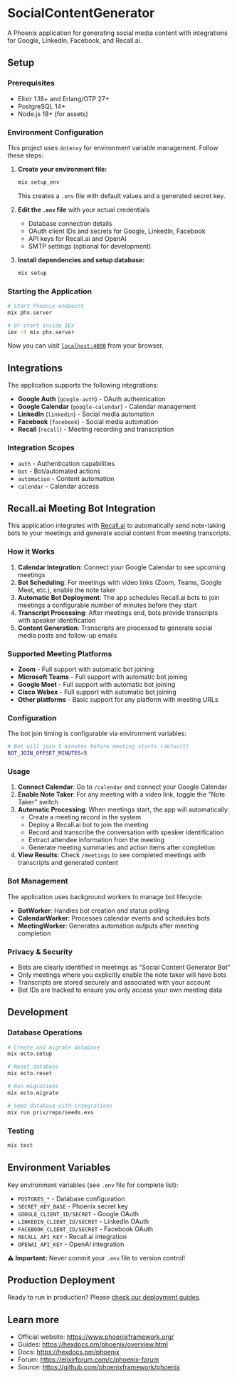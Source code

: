 # SocialContentGenerator

A Phoenix application for generating social media content with integrations for Google, LinkedIn, Facebook, and Recall.ai.

## Setup

### Prerequisites

- Elixir 1.18+ and Erlang/OTP 27+
- PostgreSQL 14+
- Node.js 18+ (for assets)

### Environment Configuration

This project uses `dotenvy` for environment variable management. Follow these steps:

1. **Create your environment file:**
   ```bash
   mix setup_env
   ```
   This creates a `.env` file with default values and a generated secret key.

2. **Edit the `.env` file** with your actual credentials:
   - Database connection details
   - OAuth client IDs and secrets for Google, LinkedIn, Facebook
   - API keys for Recall.ai and OpenAI
   - SMTP settings (optional for development)

3. **Install dependencies and setup database:**
   ```bash
   mix setup
   ```

### Starting the Application

```bash
# Start Phoenix endpoint
mix phx.server

# Or start inside IEx
iex -S mix phx.server
```

Now you can visit [`localhost:4000`](http://localhost:4000) from your browser.

## Integrations

The application supports the following integrations:

- **Google Auth** (`google-auth`) - OAuth authentication
- **Google Calendar** (`google-calendar`) - Calendar management  
- **LinkedIn** (`linkedin`) - Social media automation
- **Facebook** (`facebook`) - Social media automation
- **Recall** (`recall`) - Meeting recording and transcription

### Integration Scopes

- `auth` - Authentication capabilities
- `bot` - Bot/automated actions
- `automation` - Content automation
- `calendar` - Calendar access

## Recall.ai Meeting Bot Integration

This application integrates with [Recall.ai](https://recall.ai) to automatically send note-taking bots to your meetings and generate social content from meeting transcripts.

### How it Works

1. **Calendar Integration**: Connect your Google Calendar to see upcoming meetings
2. **Bot Scheduling**: For meetings with video links (Zoom, Teams, Google Meet, etc.), enable the note taker
3. **Automatic Bot Deployment**: The app schedules Recall.ai bots to join meetings a configurable number of minutes before they start
4. **Transcript Processing**: After meetings end, bots provide transcripts with speaker identification
5. **Content Generation**: Transcripts are processed to generate social media posts and follow-up emails

### Supported Meeting Platforms

- **Zoom** - Full support with automatic bot joining
- **Microsoft Teams** - Full support with automatic bot joining  
- **Google Meet** - Full support with automatic bot joining
- **Cisco Webex** - Full support with automatic bot joining
- **Other platforms** - Basic support for any platform with meeting URLs

### Configuration

The bot join timing is configurable via environment variables:

```bash
# Bot will join 5 minutes before meeting starts (default)
BOT_JOIN_OFFSET_MINUTES=5
```

### Usage

1. **Connect Calendar**: Go to `/calendar` and connect your Google Calendar
2. **Enable Note Taker**: For any meeting with a video link, toggle the "Note Taker" switch
3. **Automatic Processing**: When meetings start, the app will automatically:
   - Create a meeting record in the system
   - Deploy a Recall.ai bot to join the meeting
   - Record and transcribe the conversation with speaker identification
   - Extract attendee information from the meeting
   - Generate meeting summaries and action items after completion
4. **View Results**: Check `/meetings` to see completed meetings with transcripts and generated content

### Bot Management

The application uses background workers to manage bot lifecycle:

- **BotWorker**: Handles bot creation and status polling
- **CalendarWorker**: Processes calendar events and schedules bots
- **MeetingWorker**: Generates automation outputs after meeting completion

### Privacy & Security

- Bots are clearly identified in meetings as "Social Content Generator Bot"
- Only meetings where you explicitly enable the note taker will have bots
- Transcripts are stored securely and associated with your account
- Bot IDs are tracked to ensure you only access your own meeting data

## Development

### Database Operations

```bash
# Create and migrate database
mix ecto.setup

# Reset database
mix ecto.reset

# Run migrations
mix ecto.migrate

# Seed database with integrations
mix run priv/repo/seeds.exs
```

### Testing

```bash
mix test
```

## Environment Variables

Key environment variables (see `.env` file for complete list):

- `POSTGRES_*` - Database configuration
- `SECRET_KEY_BASE` - Phoenix secret key
- `GOOGLE_CLIENT_ID/SECRET` - Google OAuth
- `LINKEDIN_CLIENT_ID/SECRET` - LinkedIn OAuth  
- `FACEBOOK_CLIENT_ID/SECRET` - Facebook OAuth
- `RECALL_API_KEY` - Recall.ai integration
- `OPENAI_API_KEY` - OpenAI integration

**⚠️ Important:** Never commit your `.env` file to version control!

## Production Deployment

Ready to run in production? Please [check our deployment guides](https://hexdocs.pm/phoenix/deployment.html).

## Learn more

  * Official website: https://www.phoenixframework.org/
  * Guides: https://hexdocs.pm/phoenix/overview.html
  * Docs: https://hexdocs.pm/phoenix
  * Forum: https://elixirforum.com/c/phoenix-forum
  * Source: https://github.com/phoenixframework/phoenix
